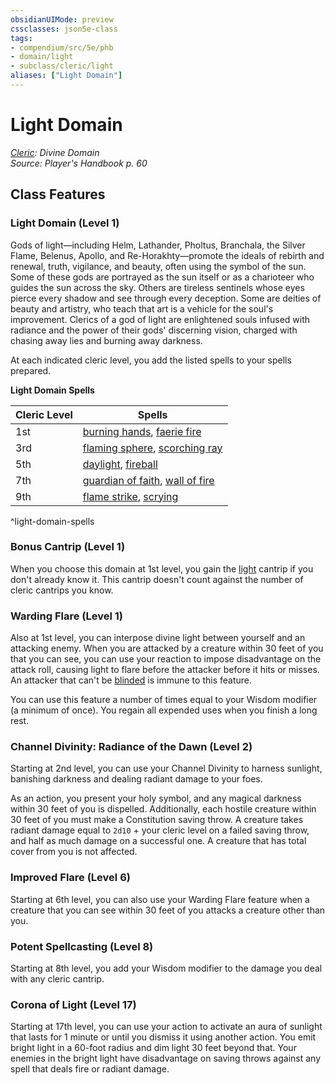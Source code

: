 ```yaml
---
obsidianUIMode: preview
cssclasses: json5e-class
tags:
- compendium/src/5e/phb
- domain/light
- subclass/cleric/light
aliases: ["Light Domain"]
---
```

# Light Domain
*[Cleric](cleric.md): Divine Domain*  
*Source: Player's Handbook p. 60*  


## Class Features

### Light Domain (Level 1)

Gods of light—including Helm, Lathander, Pholtus, Branchala, the Silver Flame, Belenus, Apollo, and Re-Horakhty—promote the ideals of rebirth and renewal, truth, vigilance, and beauty, often using the symbol of the sun. Some of these gods are portrayed as the sun itself or as a charioteer who guides the sun across the sky. Others are tireless sentinels whose eyes pierce every shadow and see through every deception. Some are deities of beauty and artistry, who teach that art is a vehicle for the soul's improvement. Clerics of a god of light are enlightened souls infused with radiance and the power of their gods' discerning vision, charged with chasing away lies and burning away darkness.

At each indicated cleric level, you add the listed spells to your spells prepared.

**Light Domain Spells**

| Cleric Level | Spells |
|--------------|--------|
| 1st | [burning hands](burning-hands.md), [faerie fire](faerie-fire.md) |
| 3rd | [flaming sphere](flaming-sphere.md), [scorching ray](scorching-ray.md) |
| 5th | [daylight](daylight.md), [fireball](fireball.md) |
| 7th | [guardian of faith](guardian-of-faith.md), [wall of fire](wall-of-fire.md) |
| 9th | [flame strike](flame-strike.md), [scrying](scrying.md) |
^light-domain-spells

### Bonus Cantrip (Level 1)

When you choose this domain at 1st level, you gain the [light](light.md) cantrip if you don't already know it. This cantrip doesn't count against the number of cleric cantrips you know.

### Warding Flare (Level 1)

Also at 1st level, you can interpose divine light between yourself and an attacking enemy. When you are attacked by a creature within 30 feet of you that you can see, you can use your reaction to impose disadvantage on the attack roll, causing light to flare before the attacker before it hits or misses. An attacker that can't be [blinded](conditions.md#blinded) is immune to this feature.

You can use this feature a number of times equal to your Wisdom modifier (a minimum of once). You regain all expended uses when you finish a long rest.

### Channel Divinity: Radiance of the Dawn (Level 2)

Starting at 2nd level, you can use your Channel Divinity to harness sunlight, banishing darkness and dealing radiant damage to your foes.

As an action, you present your holy symbol, and any magical darkness within 30 feet of you is dispelled. Additionally, each hostile creature within 30 feet of you must make a Constitution saving throw. A creature takes radiant damage equal to `2d10` + your cleric level on a failed saving throw, and half as much damage on a successful one. A creature that has total cover from you is not affected.

### Improved Flare (Level 6)

Starting at 6th level, you can also use your Warding Flare feature when a creature that you can see within 30 feet of you attacks a creature other than you.

### Potent Spellcasting (Level 8)

Starting at 8th level, you add your Wisdom modifier to the damage you deal with any cleric cantrip.

### Corona of Light (Level 17)

Starting at 17th level, you can use your action to activate an aura of sunlight that lasts for 1 minute or until you dismiss it using another action. You emit bright light in a 60-foot radius and dim light 30 feet beyond that. Your enemies in the bright light have disadvantage on saving throws against any spell that deals fire or radiant damage.